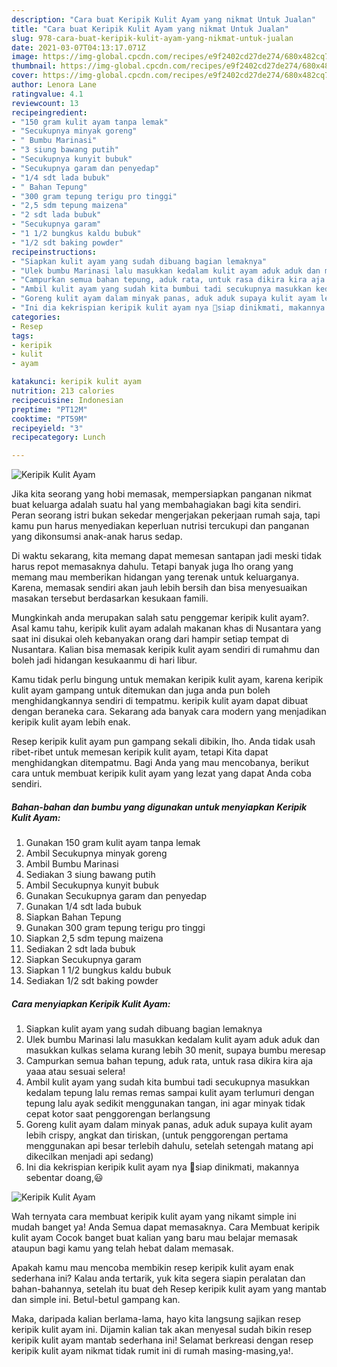 ```yaml
---
description: "Cara buat Keripik Kulit Ayam yang nikmat Untuk Jualan"
title: "Cara buat Keripik Kulit Ayam yang nikmat Untuk Jualan"
slug: 978-cara-buat-keripik-kulit-ayam-yang-nikmat-untuk-jualan
date: 2021-03-07T04:13:17.071Z
image: https://img-global.cpcdn.com/recipes/e9f2402cd27de274/680x482cq70/keripik-kulit-ayam-foto-resep-utama.jpg
thumbnail: https://img-global.cpcdn.com/recipes/e9f2402cd27de274/680x482cq70/keripik-kulit-ayam-foto-resep-utama.jpg
cover: https://img-global.cpcdn.com/recipes/e9f2402cd27de274/680x482cq70/keripik-kulit-ayam-foto-resep-utama.jpg
author: Lenora Lane
ratingvalue: 4.1
reviewcount: 13
recipeingredient:
- "150 gram kulit ayam tanpa lemak"
- "Secukupnya minyak goreng"
- " Bumbu Marinasi"
- "3 siung bawang putih"
- "Secukupnya kunyit bubuk"
- "Secukupnya garam dan penyedap"
- "1/4 sdt lada bubuk"
- " Bahan Tepung"
- "300 gram tepung terigu pro tinggi"
- "2,5 sdm tepung maizena"
- "2 sdt lada bubuk"
- "Secukupnya garam"
- "1 1/2 bungkus kaldu bubuk"
- "1/2 sdt baking powder"
recipeinstructions:
- "Siapkan kulit ayam yang sudah dibuang bagian lemaknya"
- "Ulek bumbu Marinasi lalu masukkan kedalam kulit ayam aduk aduk dan masukkan kulkas selama kurang lebih 30 menit, supaya bumbu meresap"
- "Campurkan semua bahan tepung, aduk rata, untuk rasa dikira kira aja yaaa atau sesuai selera!"
- "Ambil kulit ayam yang sudah kita bumbui tadi secukupnya masukkan kedalam tepung lalu remas remas sampai kulit ayam terlumuri dengan tepung lalu ayak sedikit menggunakan tangan, ini agar minyak tidak cepat kotor saat penggorengan berlangsung"
- "Goreng kulit ayam dalam minyak panas, aduk aduk supaya kulit ayam lebih crispy, angkat dan tiriskan, (untuk penggorengan pertama menggunakan api besar terlebih dahulu, setelah setengah matang api dikecilkan menjadi api sedang)"
- "Ini dia kekrispian keripik kulit ayam nya 🤩siap dinikmati, makannya sebentar doang,😃"
categories:
- Resep
tags:
- keripik
- kulit
- ayam

katakunci: keripik kulit ayam 
nutrition: 213 calories
recipecuisine: Indonesian
preptime: "PT12M"
cooktime: "PT59M"
recipeyield: "3"
recipecategory: Lunch

---
```



![Keripik Kulit Ayam](https://img-global.cpcdn.com/recipes/e9f2402cd27de274/680x482cq70/keripik-kulit-ayam-foto-resep-utama.jpg)

Jika kita seorang yang hobi memasak, mempersiapkan panganan nikmat buat keluarga adalah suatu hal yang membahagiakan bagi kita sendiri. Peran seorang istri bukan sekedar mengerjakan pekerjaan rumah saja, tapi kamu pun harus menyediakan keperluan nutrisi tercukupi dan panganan yang dikonsumsi anak-anak harus sedap.

Di waktu  sekarang, kita memang dapat memesan santapan jadi meski tidak harus repot memasaknya dahulu. Tetapi banyak juga lho orang yang memang mau memberikan hidangan yang terenak untuk keluarganya. Karena, memasak sendiri akan jauh lebih bersih dan bisa menyesuaikan masakan tersebut berdasarkan kesukaan famili. 



Mungkinkah anda merupakan salah satu penggemar keripik kulit ayam?. Asal kamu tahu, keripik kulit ayam adalah makanan khas di Nusantara yang saat ini disukai oleh kebanyakan orang dari hampir setiap tempat di Nusantara. Kalian bisa memasak keripik kulit ayam sendiri di rumahmu dan boleh jadi hidangan kesukaanmu di hari libur.

Kamu tidak perlu bingung untuk memakan keripik kulit ayam, karena keripik kulit ayam gampang untuk ditemukan dan juga anda pun boleh menghidangkannya sendiri di tempatmu. keripik kulit ayam dapat dibuat dengan beraneka cara. Sekarang ada banyak cara modern yang menjadikan keripik kulit ayam lebih enak.

Resep keripik kulit ayam pun gampang sekali dibikin, lho. Anda tidak usah ribet-ribet untuk memesan keripik kulit ayam, tetapi Kita dapat menghidangkan ditempatmu. Bagi Anda yang mau mencobanya, berikut cara untuk membuat keripik kulit ayam yang lezat yang dapat Anda coba sendiri.

<!--inarticleads1-->

##### Bahan-bahan dan bumbu yang digunakan untuk menyiapkan Keripik Kulit Ayam:

1. Gunakan 150 gram kulit ayam tanpa lemak
1. Ambil Secukupnya minyak goreng
1. Ambil  Bumbu Marinasi
1. Sediakan 3 siung bawang putih
1. Ambil Secukupnya kunyit bubuk
1. Gunakan Secukupnya garam dan penyedap
1. Gunakan 1/4 sdt lada bubuk
1. Siapkan  Bahan Tepung
1. Gunakan 300 gram tepung terigu pro tinggi
1. Siapkan 2,5 sdm tepung maizena
1. Sediakan 2 sdt lada bubuk
1. Siapkan Secukupnya garam
1. Siapkan 1 1/2 bungkus kaldu bubuk
1. Sediakan 1/2 sdt baking powder




<!--inarticleads2-->

##### Cara menyiapkan Keripik Kulit Ayam:

1. Siapkan kulit ayam yang sudah dibuang bagian lemaknya
1. Ulek bumbu Marinasi lalu masukkan kedalam kulit ayam aduk aduk dan masukkan kulkas selama kurang lebih 30 menit, supaya bumbu meresap
1. Campurkan semua bahan tepung, aduk rata, untuk rasa dikira kira aja yaaa atau sesuai selera!
1. Ambil kulit ayam yang sudah kita bumbui tadi secukupnya masukkan kedalam tepung lalu remas remas sampai kulit ayam terlumuri dengan tepung lalu ayak sedikit menggunakan tangan, ini agar minyak tidak cepat kotor saat penggorengan berlangsung
1. Goreng kulit ayam dalam minyak panas, aduk aduk supaya kulit ayam lebih crispy, angkat dan tiriskan, (untuk penggorengan pertama menggunakan api besar terlebih dahulu, setelah setengah matang api dikecilkan menjadi api sedang)
1. Ini dia kekrispian keripik kulit ayam nya 🤩siap dinikmati, makannya sebentar doang,😃
<img src="//assets-global.cpcdn.com/assets/icons/button_play-2c75c40dde080a61004c1f40b05d8f140eaff45d7e9e6481dc71c63d2e7c4909.png" alt="Keripik Kulit Ayam">



Wah ternyata cara membuat keripik kulit ayam yang nikamt simple ini mudah banget ya! Anda Semua dapat memasaknya. Cara Membuat keripik kulit ayam Cocok banget buat kalian yang baru mau belajar memasak ataupun bagi kamu yang telah hebat dalam memasak.

Apakah kamu mau mencoba membikin resep keripik kulit ayam enak sederhana ini? Kalau anda tertarik, yuk kita segera siapin peralatan dan bahan-bahannya, setelah itu buat deh Resep keripik kulit ayam yang mantab dan simple ini. Betul-betul gampang kan. 

Maka, daripada kalian berlama-lama, hayo kita langsung sajikan resep keripik kulit ayam ini. Dijamin kalian tak akan menyesal sudah bikin resep keripik kulit ayam mantab sederhana ini! Selamat berkreasi dengan resep keripik kulit ayam nikmat tidak rumit ini di rumah masing-masing,ya!.

